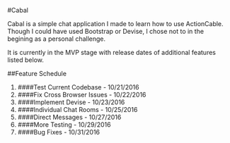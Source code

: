 #Cabal

Cabal is a simple chat application I made to learn how to use ActionCable. Though I could have used Bootstrap or Devise, I chose not to in the begining as a personal challenge.

It is currently in the MVP stage with release dates of additional features listed below.

##Feature Schedule

1. ####Test Current Codebase - 10/21/2016
2. ####Fix Cross Browser Issues - 10/22/2016
3. ####Implement Devise - 10/23/2016
4. ####Individual Chat Rooms - 10/25/2016
5. ####Direct Messages - 10/27/2016
6. ####More Testing - 10/29/2016
7. ####Bug Fixes - 10/31/2016
   
